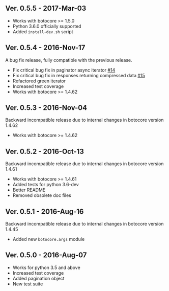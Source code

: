 ## Ver. 0.5.5 - 2017-Mar-03

* Works with botocore >= 1.5.0
* Python 3.6.0 officially supported
* Added ``install-dev.sh`` script


## Ver. 0.5.4 - 2016-Nov-17

A bug fix release, fully compatible with the previous release.

* Fix critical bug fix in paginator async iterator [#14](https://github.com/quantmind/pulsar-cloud/issues/14)
* Fix critical bug fix in responses returning compressed data [#15](https://github.com/quantmind/pulsar-cloud/issues/15)
* Refactored green iterator
* Increased test coverage
* Works with botocore >= 1.4.62


## Ver. 0.5.3 - 2016-Nov-04

Backward incompatible release due to internal changes in botocore version 1.4.62

* Works with botocore >= 1.4.62


## Ver. 0.5.2 - 2016-Oct-13

Backward incompatible release due to internal changes in botocore version 1.4.61

* Works with botocore >= 1.4.61
* Added tests for python 3.6-dev
* Better README
* Removed obsolete doc files


## Ver. 0.5.1 - 2016-Aug-16

Backward incompatible release due to internal changes in botocore version 1.4.45

* Added new ``botocore.args`` module


## Ver. 0.5.0 - 2016-Aug-07

* Works for python 3.5 and above
* Increased test coverage
* Added pagination object
* New test suite